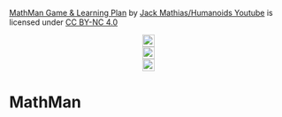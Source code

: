 <p xmlns:dct="http://purl.org/dc/terms/" xmlns:cc="http://creativecommons.org/ns#" class="license-text"><a rel="cc:attributionURL" property="dct:title" href="https://github.com/HumanoidsYoutube/MathMan/">MathMan Game & Learning Plan</a> by <a rel="cc:attributionURL dct:creator" property="cc:attributionName" href="https://github.com/HumanoidsYoutube/">Jack Mathias/Humanoids Youtube</a> is licensed under <a rel="license" href="https://creativecommons.org/licenses/by-nc/4.0">CC BY-NC 4.0</p>
<img style="height:22px!important;margin-left:auto;margin-right:auto;display:block;" src="https://mirrors.creativecommons.org/presskit/icons/cc.svg?ref=chooser-v1" /><img style="height:22px!important;margin-left:auto;margin-right:auto;display:block;" src="https://mirrors.creativecommons.org/presskit/icons/by.svg?ref=chooser-v1" /><img style="height:22px!important;margin-left:auto;margin-right:auto;display:block;" src="https://mirrors.creativecommons.org/presskit/icons/nc.svg?ref=chooser-v1" /></a>

# MathMan

